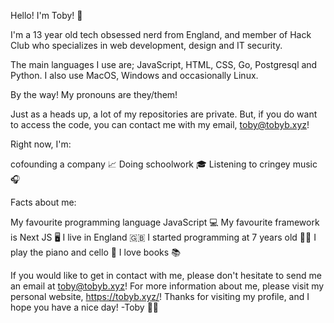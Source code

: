 Hello! I'm Toby! 👋

I'm a 13 year old tech obsessed nerd from England, and member of Hack Club who specializes in web development, design and IT security.

The main languages I use are; JavaScript, HTML, CSS, Go, Postgresql and Python. I also use MacOS, Windows and occasionally Linux.

By the way! My pronouns are they/them!

Just as a heads up, a lot of my repositories are private. But, if you do want to access the code, you can contact me with my email, toby@tobyb.xyz!

Right now, I'm:

cofounding a company 📈
Doing schoolwork 🎓
Listening to cringey music 🎧

Facts about me:

My favourite programming language JavaScript 💻
My favourite framework is Next JS 🖥
I live in England 🇬🇧
I started programming at 7 years old 🧒🏻
I play the piano and cello 🎵
I love books 📚

If you would like to get in contact with me, please don't hesitate to send me an email at toby@tobyb.xyz!
For more information about me, please visit my personal website, https://tobyb.xyz/!
Thanks for visiting my profile, and I hope you have a nice day! -Toby 🏳️‍🌈
